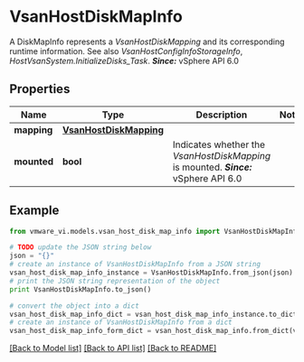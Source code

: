 # VsanHostDiskMapInfo

A DiskMapInfo represents a *VsanHostDiskMapping* and its corresponding runtime information.  See also *VsanHostConfigInfoStorageInfo*, *HostVsanSystem.InitializeDisks_Task*.  ***Since:*** vSphere API 6.0 

## Properties
Name | Type | Description | Notes
------------ | ------------- | ------------- | -------------
**mapping** | [**VsanHostDiskMapping**](VsanHostDiskMapping.md) |  | 
**mounted** | **bool** | Indicates whether the *VsanHostDiskMapping* is mounted.  ***Since:*** vSphere API 6.0  | 

## Example

```python
from vmware_vi.models.vsan_host_disk_map_info import VsanHostDiskMapInfo

# TODO update the JSON string below
json = "{}"
# create an instance of VsanHostDiskMapInfo from a JSON string
vsan_host_disk_map_info_instance = VsanHostDiskMapInfo.from_json(json)
# print the JSON string representation of the object
print VsanHostDiskMapInfo.to_json()

# convert the object into a dict
vsan_host_disk_map_info_dict = vsan_host_disk_map_info_instance.to_dict()
# create an instance of VsanHostDiskMapInfo from a dict
vsan_host_disk_map_info_form_dict = vsan_host_disk_map_info.from_dict(vsan_host_disk_map_info_dict)
```
[[Back to Model list]](../README.md#documentation-for-models) [[Back to API list]](../README.md#documentation-for-api-endpoints) [[Back to README]](../README.md)


